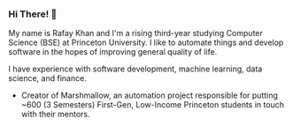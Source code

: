 ### Hi There! 👋

My name is Rafay Khan and I'm a rising third-year studying Computer Science (BSE) at Princeton University. I like to automate things and develop software in the hopes of improving general quality of life.

I have experience with software development, machine learning, data science, and finance.

- Creator of Marshmallow, an automation project responsible for putting ~600 (3 Semesters) First-Gen, Low-Income Princeton students in touch with their mentors.
